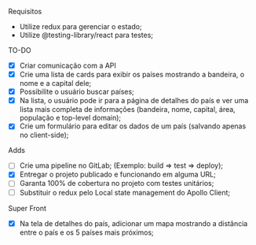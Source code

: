 Requisitos

- Utilize redux para gerenciar o estado;
- Utilize @testing-library/react para testes;

TO-DO

- [x]  Criar comunicação com a API
- [x]  Crie uma lista de cards para exibir os países mostrando a bandeira, o nome e a capital dele;
- [x]  Possibilite o usuário buscar países;
- [x]  Na lista, o usuário pode ir para a página de detalhes do país e ver uma lista mais completa de
informações (bandeira, nome, capital, área, população e top-level domain);
- [x]  Crie um formulário para editar os dados de um país (salvando apenas no client-side);

Adds

- [ ]  Crie uma pipeline no GitLab; (Exemplo: build => test => deploy);
- [x]  Entregar o projeto publicado e funcionando em alguma URL;
- [ ]  Garanta 100% de cobertura no projeto com testes unitários;
- [ ]  Substituir o redux pelo Local state management do Apollo Client;

Super Front

- [x]  Na tela de detalhes do país, adicionar um mapa mostrando a distância entre o país e os 5 países
mais próximos;
